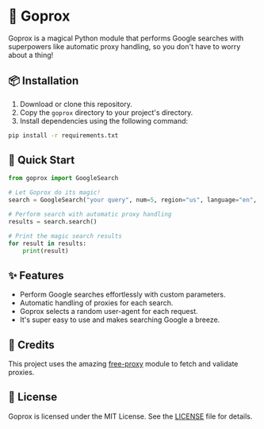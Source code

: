 # 🚀 Goprox

Goprox is a magical Python module that performs Google searches with superpowers like automatic proxy handling, so you don't have to worry about a thing!

## 📦 Installation

1. Download or clone this repository.
2. Copy the `goprox` directory to your project's directory.
3. Install dependencies using the following command:

```bash
pip install -r requirements.txt
```

## 💫 Quick Start

```python
from goprox import GoogleSearch

# Let Goprox do its magic!
search = GoogleSearch("your query", num=5, region="us", language="en", proxy=False)

# Perform search with automatic proxy handling
results = search.search()

# Print the magic search results
for result in results:
    print(result)
```

## ✨ Features

- Perform Google searches effortlessly with custom parameters.
- Automatic handling of proxies for each search.
- Goprox selects a random user-agent for each request.
- It's super easy to use and makes searching Google a breeze.

## 🙌 Credits

This project uses the amazing [free-proxy](https://github.com/jundymek/free-proxy) module to fetch and validate proxies.

## 📄 License

Goprox is licensed under the MIT License. See the [LICENSE](LICENSE) file for details.
